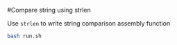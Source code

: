 #Compare string using strlen

Use `strlen` to write string comparison assembly function

```bash
bash run.sh
```
